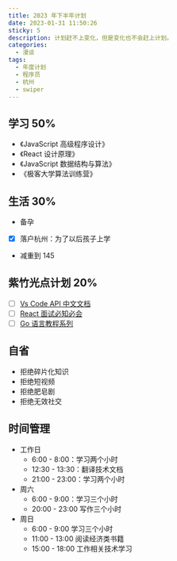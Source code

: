 ```yaml
---
title: 2023 年下半年计划
date: 2023-01-31 11:50:26
sticky: 5
description: 计划赶不上变化，但是变化也不会赶上计划。
categories:
  - 漫谈
tags:
  - 年度计划
  - 程序员
  - 杭州
  - swiper
---
```


<ins class="adsbygoogle" style="display:block; text-align:center;"  data-ad-layout="in-article" data-ad-format="fluid" data-ad-client="ca-pub-7962287588031867" data-ad-slot="2542544532"></ins><script> (adsbygoogle = window.adsbygoogle || []).push({});</script>

## 学习 50%

- 《JavaScript 高级程序设计》
- 《React 设计原理》
- 《JavaScript 数据结构与算法》
- 《极客大学算法训练营》

## 生活 30%

- 备孕
- [x] 落户杭州：为了以后孩子上学
- 减重到 145

## 紫竹光点计划 20%

- [ ] [Vs Code API 中文文档](https://github.com/vscode-cn/vscode-api-cn)
- [ ] [React 面试必知必会](https://youngjuning.js.org/react-interview)
- [ ] [Go 语言教程系列](https://youngjuning.js.org/categories/Golang/Go-%E8%AF%AD%E8%A8%80%E7%B3%BB%E5%88%97%E6%95%99%E7%A8%8B/)

## 自省

- 拒绝碎片化知识
- 拒绝短视频
- 拒绝肥皂剧
- 拒绝无效社交

## 时间管理

- 工作日
  - 6:00 - 8:00：学习两个小时 
  - 12:30 - 13:30：翻译技术文档
  - 21:00 - 23:00：学习两个小时
- 周六
  - 6:00 - 9:00：学习三个小时
  - 20:00 - 23:00 写作三个小时
- 周日
  - 6:00 - 9:00 学习三个小时
  - 11:00 - 13:00 阅读经济类书籍
  - 15:00 - 18:00 工作相关技术学习
